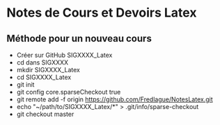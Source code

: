 # Notes de Cours et Devoirs Latex

## Méthode pour un nouveau cours
- Créer sur GitHub SIGXXXX_Latex
- cd dans SIGXXXX
- mkdir SIGXXXX_Latex
- cd SIGXXXX_Latex
- git init
- git config core.sparseCheckout true
- git remote add -f origin https://github.com/Fredlague/NotesLatex.git
- echo "~/path/to/SIGXXXX_Latex/*" > .git/info/sparse-checkout
- git checkout master
